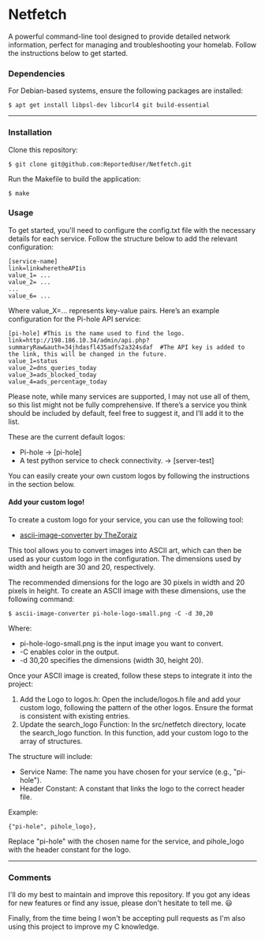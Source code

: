 # Netfetch

A powerful command-line tool designed to provide detailed network information, perfect for managing and troubleshooting your homelab. Follow the instructions below to get started.

### Dependencies

For Debian-based systems, ensure the following packages are installed:

    $ apt get install libpsl-dev libcurl4 git build-essential

___________________________________________________________________________________________

### Installation

Clone this repository:
    
    $ git clone git@github.com:ReportedUser/Netfetch.git
    
Run the Makefile to build the application:

    $ make

### Usage

To get started, you'll need to configure the config.txt file with the necessary details for each service. Follow the structure below to add the relevant configuration:
```
[service-name]
link=linkwheretheAPIis
value_1= ...
value_2= ...
...
value_6= ...
```

Where value_X=... represents key-value pairs. Here’s an example configuration for the Pi-hole API service:

```
[pi-hole] #This is the name used to find the logo.
link=http://198.186.10.34/admin/api.php?summaryRaw&auth=34jhdasfl435adfs2a324sdaf  #The API key is added to the link, this will be changed in the future.
value_1=status
value_2=dns_queries_today
value_3=ads_blocked_today
value_4=ads_percentage_today
```

Please note, while many services are supported, I may not use all of them, so this list might not be fully comprehensive. If there’s a service you think should be included by default, feel free to suggest it, and I’ll add it to the list.


These are the current default logos:

- Pi-hole -> [pi-hole]
- A test python service to check connectivity. -> [server-test]

You can easily create your own custom logos by following the instructions in the section below.

#### Add your custom logo!

To create a custom logo for your service, you can use the following tool:
 - [ascii-image-converter by TheZoraiz](https://github.com/TheZoraiz/ascii-image-converter)

This tool allows you to convert images into ASCII art, which can then be used as your custom logo in the configuration. The dimensions used by width and heigth are 30 and 20, respectively.

The recommended dimensions for the logo are 30 pixels in width and 20 pixels in height. To create an ASCII image with these dimensions, use the following command:
    
    $ ascii-image-converter pi-hole-logo-small.png -C -d 30,20
    
Where:

 - pi-hole-logo-small.png is the input image you want to convert.
 - -C enables color in the output.
 - -d 30,20 specifies the dimensions (width 30, height 20).

Once your ASCII image is created, follow these steps to integrate it into the project:
1. Add the Logo to logos.h: Open the include/logos.h file and add your custom logo, following the pattern of the other logos. Ensure the format is consistent with existing entries.
2. Update the search_logo Function: In the src/netfetch directory, locate the search_logo function. In this function, add your custom logo to the array of structures.

The structure will include:

 - Service Name: The name you have chosen for your service (e.g., "pi-hole").
 - Header Constant: A constant that links the logo to the correct header file.

Example:

    {"pi-hole", pihole_logo},

Replace "pi-hole" with the chosen name for the service, and pihole_logo with the header constant for the logo.

____________________________________________________________

### Comments

I'll do my best to maintain and improve this repository. If you got any ideas for new features or find any issue, please don't hesitate to tell me. :smiley:

Finally, from the time being I won't be accepting pull requests as I'm also using this project to improve my C knowledge. 
